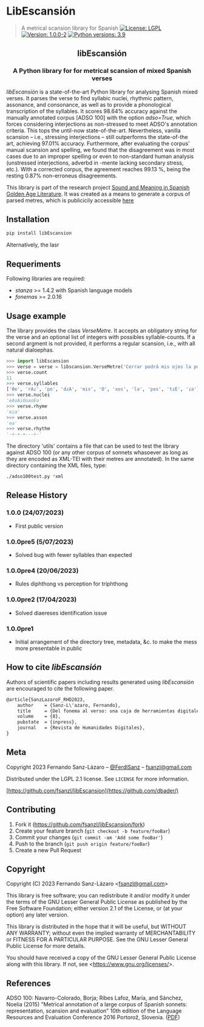 # LibEscansión
> A metrical scansion library for Spanish
[![License: LGPL](https://img.shields.io/github/license/fsanzl/fonemas)](https://opensource.org/licenses/LGPL-2.1)
[![Version: 1.0.0-2](https://img.shields.io/github/v/release/fsanzl/fonemas)](https://github.com/fsanzl/libEscansion/releases/tag/1.0.0)
[![Python versions: 3.9](https://img.shields.io/pypi/pyversions/fonemas)](https://www.python.org/downloads/release/python-390/)

<h2 align="center">libEscansión</h2>

<h3 align="center">A Python library for for metrical scansion of mixed Spanish verses</h2>


*libEscansión* is a state-of-the-art Python library for analysing Spanish mixed verses. It parses the verse to find syllabic nuclei, rhythmic pattern, assonance, and consonance, as well as to  provide a phonological transcription of the syllables. It scores 98.64% accuracy against the manually annotated corpus [ADSO 100] with the option *adso=True*, which forces considering interjections as non-stressed to meet ADSO's annotation criteria. This tops the until-now state-of-the-art. Nevertheless, vanilla scansion – i.e., stressing interjections – still outperforms the state-of-the art, achieving 97.01% accuracy. Furthermore, after evaluating the corpus' manual scansion and spelling, we found that the disagreement was in most cases due to an improper spelling or even to non-standard human  analysis (unstressed interjections, adverbd in -mente lacking secondary stress, etc.). With a corrected corpus, the agreement reaches 99.13 %, being the resting 0.87% non-erroneus disagreements.

This library is part of the research project [Sound and Meaning in Spanish Golden Age Literature](https://soundandmeaning.univie.ac.at/). It was created as a means to generate a corpus of parsed metres, which is publicicily accessible [here](https://soundandmeaning.univie.ac.at/?page_id=175)


## Installation

```sh
pip install libEscansion
```

Alternatively, the lasr 
## Requeriments

Following libraries are required:

* *stanza* >= 1.4.2 with Spanish language models
* *fonemas* >= 2.0.16



## Usage example

The library provides the class *VerseMetre*. It accepts an obligatory string for the verse and an optional list of integers with possibles syllable-counts. If a second argment is not provided, it performs a regular scansion, i.e., with all natural dialoephas.


```python                                                                                                                                                                                      
>>> import libEscansion
>>> verse = verse = libscansion.VerseMetre('Cerrar podrá mis ojos la postrera ', [11,8,7])
>>> verse.count 
11
>>> verse.syllables
['θe', 'rAɾ', 'po', 'dɾA', 'mis', 'O', 'xos', 'la', 'pos', 'tɾE', 'ɾa']
>>> verse.nuclei  
'eAoAiOoaoEa'
>>> verse.rhyme
'eɾa'
>>> verse.asson
'ea'
>>> verse.rhythm  
'-+-+-+---+-'
```
The directory 'utils' contains a file that can be used to test the library against ADSO 100 (or any other corpus of sonnets whasoever as long as they are encoded as XML-TEI with their metres are annotated). In the same directory containing the XML files, type:

```bash
./adso100test.py *xml
```

## Release History

### 1.0.0 (24/07/2023)

- First public version

### 1.0.0pre5 (5/07/2023)

- Solved bug with fewer syllables than expected

### 1.0.0pre4 (20/06/2023)

- Rules diphthong vs perception for triphthong

### 1.0.0pre2 (17/04/2023)

- Solved diaereses identification issue

### 1.0.0pre1

- Initial arrangement of the directory tree, metadata, &c. to make the mess more presentable in public

## How to cite *libEscansión*

Authors of scientific papers including results generated using *libEscansión* are encouraged to cite the following paper.

```xml
@article{SanzLazaroF_RHD2023, 
    author    = {Sanz-L\'azaro, Fernando},
    title     = {Del fonema al verso: una caja de herramientas digitales de escansi\'on teatral},
    volume    = {8},
    pubstate  = {inpress},
    journal   = {Revista de Humanidades Digitales},
}
```

## Meta

Copyright 2023 Fernando Sanz-Lázaro – [@FerdlSanz](https://twitter.com/ferdlsanz) – fsanzl@gmail.com

Distributed under the LGPL 2.1 license. See ``LICENSE`` for more information.

[https://github.com/fsanzl/libEscansion](https://github.com/dbader/)

## Contributing

1. Fork it (<https://github.com/fsanzl/libEscansion/fork>)
2. Create your feature branch (`git checkout -b feature/fooBar`)
3. Commit your changes (`git commit -am 'Add some fooBar'`)
4. Push to the branch (`git push origin feature/fooBar`)
5. Create a new Pull Request

## Copyright

Copyright (C) 2023 Fernando Sanz-Lázaro <<fsanzl@gmail.com>>

This library is free software; you can redistribute it and/or modify it under the terms of the GNU Lesser General Public License as published by the Free Software Foundation; either version 2.1 of the License, or (at your option) any later version.

This library is distributed in the hope that it will be useful, but WITHOUT ANY WARRANTY; without even the implied warranty of MERCHANTABILITY or FITNESS FOR A PARTICULAR PURPOSE.  See the GNU Lesser General Public License for more details.

You should have received a copy of the GNU Lesser General Public License along with this library. If not, see <<https://www.gnu.org/licenses/>>.

## References

ADSO 100: Navarro-Colorado, Borja; Ribes Lafoz, María, and Sánchez, Noelia (2015) "Metrical annotation of a large corpus of Spanish sonnets: representation, scansion and evaluation" 10th edition of the Language Resources and Evaluation Conference 2016 Portorož, Slovenia. ([PDF](http://www.dlsi.ua.es/~borja/navarro2016_MetricalPatternsBank.pdf))


<!-- Markdown link & img dfn's -->
[license]: https://img.shields.io/github/license/fsanzl/libEscansion
[license-url]: https://opensource.org/licenses/LGPL-2.1
[version]: https://img.shields.io/github/v/release/fsanzl/libEscansion
[version-url]: https://pypi.org/project/libEscansion/
[python-version]: https://img.shields.io/pypi/pyversions/libEscansion
[python-version-url]: https://pypi.org/project/libEscansion/
[wiki]: https://github.com/yourname/yourproject/wiki


